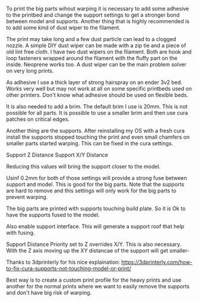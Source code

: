 To print the big parts wihout warping it is necessary to add some adhesive to the printbed and change the support settings to get a stronger bond between model and supports. Another thing that is highly recommended is to add some kind of dust wiper to the filament. 

The print may take long and a few dust particle can lead to a clogged nozzle. A simple DIY dust wiper can be made with a zip tie and a piece of old lint free cloth. I have two dust wipers on the filament. Both are hook and loop fasteners wrapped around the filament with the fluffy part on the inside. Neoprene works too. A dust wiper can be the main problem solver on very long prints.

As adhesive I use a thick layer of strong hairspray on an ender 3v2 bed. Works very well but may not work at all on some specific printbeds used on other printers. Don't know what adhesive should be used on flexible beds.

It is also needed to add a brim. The default brim I use is 20mm. This is not possible for all parts. It is possible to use a smaller brim and then use cura patches on critical edges.

Another thing are the supports. After reinstalling my OS with a fresh cura install the supports stopped touching the print and even small chamfers on smaller parts started warping. This can be fixed in the cura settings.


Support Z Distance
Support X/Y Distance

Reducing this values will bring the support closer to the model.

Usinf 0.2mm for both of those settings will provide a strong fuse between support and model. This is good for the big parts. Note that the supports are hard to remove and this settings will only work for the big parts to prevent warping.

The big parts are printed with supports touching build plate. So it is Ok to have the supports fused to the model.

Also enable support interface. This will generate a support roof that help with fusing.

Support Distance Priority set to Z overrides X/Y. This is also necessary. With the Z axis moving up the XY distancae of the support will get smaller-



Thanks to 3dprinterly for his nice explaination:
https://3dprinterly.com/how-to-fix-cura-supports-not-touching-model-or-print/


Best way is to create a custom print profile for the heavy prints and use another for the normal prints where we want to easily remove the supports and don't have big risk of warping.
